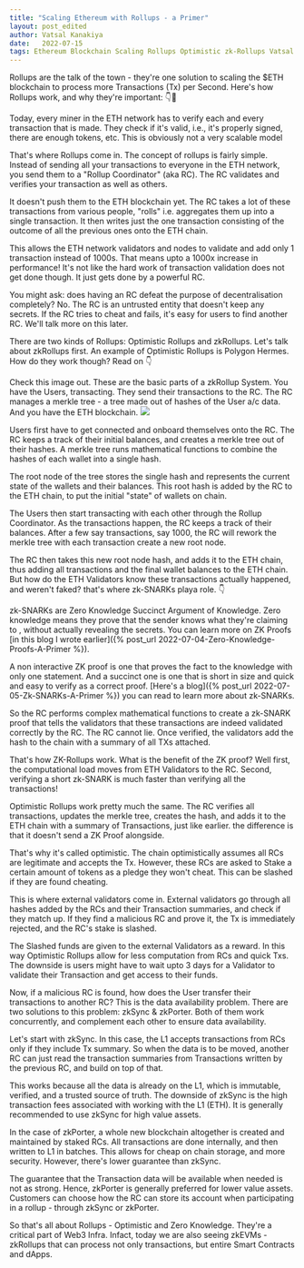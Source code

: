 ```yaml
---
title: "Scaling Ethereum with Rollups - a Primer"
layout: post_edited
author: Vatsal Kanakiya
date:   2022-07-15
tags: Ethereum Blockchain Scaling Rollups Optimistic zk-Rollups Vatsal Kanakiya blog web3
---
```

Rollups are the talk of the town - they're one solution to scaling the $ETH blockchain to process more Transactions (Tx) per Second. Here's how Rollups work, and why they're important: 👇🧵   

Today, every miner in the ETH network has to verify each and every transaction that is made. They check if it's valid, i.e., it's properly signed, there are enough tokens, etc. This is obviously not a very scalable model   

That's where Rollups come in. The concept of rollups is fairly simple. Instead of sending all your transactions to everyone in the ETH network, you send them to a "Rollup Coordinator" (aka RC). The RC validates and verifies your transaction as well as others.   

It doesn't push them to the ETH blockchain yet. The RC takes a lot of these transactions from various people, "rolls" i.e. aggregates them up into a single transaction. It then writes just the one transaction consisting of the outcome of all the previous ones onto the ETH chain.   

This allows the ETH network validators and nodes to validate and add only 1 transaction instead of 1000s. That means upto a 1000x increase in performance! It's not like the hard work of transaction validation does not get done though. It just gets done by a powerful RC.   

You might ask: does having an RC defeat the purpose of decentralisation completely? No. The RC is an untrusted entity that doesn't keep any secrets. If the RC tries to cheat and fails, it's easy for users to find another RC. We'll talk more on this later.   

There are two kinds of Rollups: Optimistic Rollups and zkRollups. Let's talk about zkRollups first. An example of Optimistic Rollups is Polygon Hermes. How do they work though? Read on 👇   

Check this image out. These are the basic parts of a zkRollup System. You have the Users, transacting. They send their transactions to the RC. The RC manages a merkle tree - a tree made out of hashes of the User a/c data. And you have the ETH blockchain. ![](https://firebasestorage.googleapis.com/v0/b/firescript-577a2.appspot.com/o/imgs%2Fapp%2Fcrypto-knowledge%2FSwDO5xIOJ5.png?alt=media&token=ce4a1cfd-67f8-4773-938a-71ebaf117ccc)   

Users first have to get connected and onboard themselves onto the RC. The RC keeps a track of their initial balances, and creates a merkle tree out of their hashes. A merkle tree runs mathematical functions to combine the hashes of each wallet into a single hash.   

The root node of the tree stores the single hash and represents the current state of the wallets and their balances. This root hash is added by the RC to the ETH chain, to put the initial "state" of wallets on chain.   

The Users then start transacting with each other through the Rollup Coordinator. As the transactions happen, the RC keeps a track of their balances. After a few say transactions, say 1000, the RC will rework the merkle tree with each transaction create a new root node.   

The RC then takes this new root node hash, and adds it to the ETH chain, thus adding all transactions and the final wallet balances to the ETH chain. But how do the ETH Validators know these transactions actually happened, and weren't faked? that's where zk-SNARKs playa role. 👇   

zk-SNARKs are Zero Knowledge Succinct Argument of Knowledge. Zero knowledge means they prove that the sender knows what they're claiming to , without actually revealing the secrets. You can learn more on ZK Proofs [in this blog I wrote earlier]({% post_url 2022-07-04-Zero-Knowledge-Proofs-A-Primer %}).   

A non interactive ZK proof is one that proves the fact to the knowledge with only one statement. And a succinct one is one that is short in size and quick and easy to verify as a correct proof. [Here's a blog]({% post_url 2022-07-05-Zk-SNARKs-A-Primer %}) you can read to learn more about zk-SNARKs.

So the RC performs complex mathematical functions to create a zk-SNARK proof that tells the validators that these transactions are indeed validated correctly by the RC. The RC cannot lie. Once verified, the validators add the hash to the chain with a summary of all TXs attached.    

That's how ZK-Rollups work. What is the benefit of the ZK proof? Well first, the computational load moves from ETH Validators to the RC. Second, verifying a short zk-SNARK is much faster than verifying all the transactions!   

Optimistic Rollups work pretty much the same. The RC verifies all transactions, updates the merkle tree, creates the hash, and adds it to the ETH chain with a summary of Transactions, just like earlier. the difference is that it doesn't send a ZK Proof alongside.   

That's why it's called optimistic. The chain optimistically assumes all RCs are legitimate and accepts the Tx. However, these RCs are asked to Stake a certain amount of tokens as a pledge they won't cheat. This can be slashed if they are found cheating.    

This is where external validators come in.  External validators go through all hashes added by the RCs and their Transaction summaries, and check if they match up. If they find a malicious RC and prove it, the Tx is immediately rejected, and the RC's stake is slashed.    

The Slashed funds are given to the external Validators as a reward. In this way Optimistic Rollups allow for less computation from RCs and quick Txs. The downside is users might have to wait upto 3 days for a Validator to validate their Transaction and get access to their funds.   

Now, if a malicious RC is found, how does the User transfer their transactions to another RC? This is the data availability problem. There are two solutions to this problem: zkSync & zkPorter. Both of them work concurrently, and complement each other to ensure data availability.   

Let's start with zkSync. In this case, the L1 accepts transactions from RCs only if they include Tx summary. So when the data is to be moved, another RC can just read the transaction summaries from Transactions written by the previous RC, and build on top of that.    

This works because all the data is already on the L1, which is immutable, verified, and a trusted source of truth. The downside of zkSync is the high transaction fees associated with working with the L1 (ETH). It is generally recommended to use zkSync for high value assets.   

In the case of zkPorter, a whole new blockchain altogether is created and maintained by staked RCs. All transactions are done internally, and then written to L1 in batches. This allows for cheap on chain storage, and more security. However, there's lower guarantee than zkSync.   

The guarantee that the Transaction data will be available when needed is not as strong. Hence, zkPorter is generally preferred for lower value assets. Customers can choose how the RC can store its account when participating in a rollup - through zkSync or zkPorter.    

So that's all about Rollups - Optimistic and Zero Knowledge. They're a critical part of Web3 Infra. Infact, today we are also seeing zkEVMs - zkRollups that can process not only transactions, but entire Smart Contracts and dApps.   

